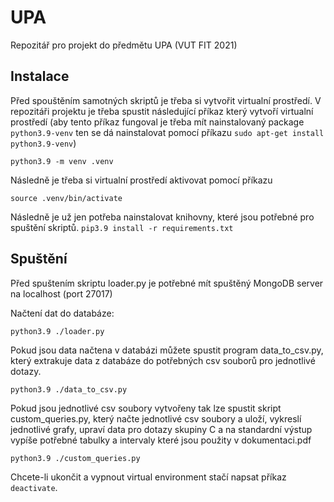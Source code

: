 # UPA
Repozitář pro projekt do předmětu UPA (VUT FIT 2021)

## Instalace
Před spouštěním samotných skriptů je třeba si vytvořit virtualní prostředí. V repozitáři projektu je třeba spustit následující
příkaz který vytvoří virtualní prostředí (aby tento příkaz fungoval je třeba mít nainstalovaný package `python3.9-venv` ten se dá nainstalovat pomocí příkazu `sudo apt-get install python3.9-venv`) 

```python3.9 -m venv .venv```

Následně je třeba si virtualní prostředí aktivovat pomocí příkazu 

```source .venv/bin/activate```

Následně je už jen potřeba nainstalovat knihovny, které jsou potřebné pro spuštění skriptů. 
```pip3.9 install -r requirements.txt```

## Spuštění
Před spuštením skriptu loader.py je potřebné mít spuštěný MongoDB server na localhost (port 27017)

Načtení dat do databáze:

```python3.9 ./loader.py```

Pokud jsou data načtena v databázi můžete spustit program data_to_csv.py, který extrakuje data z databáze do potřebných csv souborů pro jednotlivé dotazy. 

```python3.9 ./data_to_csv.py```

Pokud jsou jednotlivé csv soubory vytvořeny tak lze spustit skript custom_queries.py, který načte jednotlivé csv soubory a uloží, vykreslí jednotlivé grafy, upraví data pro dotazy skupiny C a na standardní výstup vypíše potřebné tabulky a intervaly které jsou použity v dokumentaci.pdf 

```python3.9 ./custom_queries.py```

Chcete-li ukončit a vypnout virtual environment stačí napsat příkaz `deactivate`.
